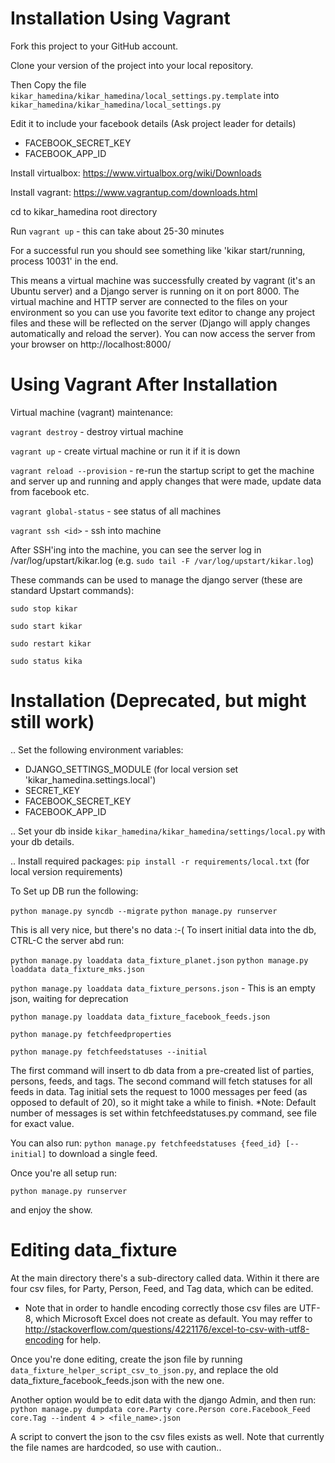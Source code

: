 Installation Using Vagrant
========================

Fork this project to your GitHub account.


Clone your version of the project into your local repository.

Then Copy the file
``kikar_hamedina/kikar_hamedina/local_settings.py.template`` into
``kikar_hamedina/kikar_hamedina/local_settings.py``

Edit it to include your facebook details (Ask project leader for details)
- FACEBOOK_SECRET_KEY
- FACEBOOK_APP_ID 

Install virtualbox: https://www.virtualbox.org/wiki/Downloads

Install vagrant: https://www.vagrantup.com/downloads.html

cd to kikar_hamedina root directory

Run ``vagrant up`` - this can take about 25-30 minutes

For a successful run you should see something like 'kikar start/running, process 10031' in the end.

This means a virtual machine was successfully created by vagrant (it's an Ubuntu server) and a Django server is running on it on port 8000. The virtual machine and HTTP server are connected to the files on your environment so you can use you favorite text editor to change any project files and these will be reflected on the server (Django will apply changes automatically and reload the server).
You can now access the server from your browser on http://localhost:8000/

Using Vagrant After Installation
===============================

Virtual machine (vagrant) maintenance:

``vagrant destroy`` - destroy virtual machine

``vagrant up`` - create virtual machine or run it if it is down

``vagrant reload --provision`` - re-run the startup script to get the machine and server up and running and apply changes that were made, update data from facebook etc.

``vagrant global-status`` - see status of all machines

``vagrant ssh <id>``  - ssh into machine

After SSH'ing into the machine, you can see the server log in /var/log/upstart/kikar.log (e.g. ``sudo tail -F /var/log/upstart/kikar.log``)


These commands can be used to manage the django server (these are standard Upstart commands):

``sudo stop kikar``

``sudo start kikar``

``sudo restart kikar``

``sudo status kika``


Installation (Deprecated, but might still work)
==============

.. Set the following environment variables:

- DJANGO_SETTINGS_MODULE (for local version set 'kikar_hamedina.settings.local')
- SECRET_KEY
- FACEBOOK_SECRET_KEY
- FACEBOOK_APP_ID

.. Set your db inside ``kikar_hamedina/kikar_hamedina/settings/local.py`` with your db details.

.. Install required packages: ``pip install -r requirements/local.txt`` (for local version requirements)


To Set up DB run the following:

``python manage.py syncdb --migrate``
``python manage.py runserver``

This is all very nice, but there's no data :-( To insert initial data
into the db, CTRL-C the server abd run:

``python manage.py loaddata data_fixture_planet.json``
``python manage.py loaddata data_fixture_mks.json``

``python manage.py loaddata data_fixture_persons.json`` - This is an empty json, waiting for deprecation

``python manage.py loaddata data_fixture_facebook_feeds.json``


``python manage.py fetchfeedproperties``

``python manage.py fetchfeedstatuses --initial``

The first command will insert to db data from a pre-created list of parties, persons, feeds, and tags.
The second command will fetch statuses for all feeds in data.
Tag initial sets the request to 1000 messages per feed (as opposed to default of 20), so it might take a while to finish. *Note: Default number of messages is set within fetchfeedstatuses.py command, see file for exact value.


You can also run: ``python manage.py fetchfeedstatuses {feed_id} [--initial]`` to download a single feed.



Once you're all setup run:

``python manage.py runserver``

and enjoy the show.




Editing data_fixture
====================

At the main directory there's a sub-directory called data. Within it there are four csv files, for Party, Person, Feed, and Tag data, which can be edited.

* Note that in order to handle encoding correctly those csv files are UTF-8, which Microsoft Excel does not create as default. You may reffer to http://stackoverflow.com/questions/4221176/excel-to-csv-with-utf8-encoding for help.

Once you're done editing, create the json file by running ``data_fixture_helper_script_csv_to_json.py``, and replace the old data_fixture_facebook_feeds.json with the new one.

Another option would be to edit data with the django Admin, and then run:
``python manage.py dumpdata core.Party core.Person core.Facebook_Feed core.Tag --indent 4 > <file_name>.json``

A script to convert the json to the csv files exists as well. Note that currently the file names are hardcoded, so use with caution..
